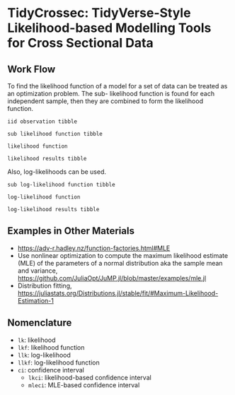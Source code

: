 
# TidyCrossec: TidyVerse-Style Likelihood-based Modelling Tools for Cross Sectional Data

## Work Flow

To find the likelihood function of a model for a set of data can be treated as an optimization problem. The sub- likelihood function is found for each independent sample, then they are combined to form the likelihood function.

`iid observation tibble`

`sub likelihood function tibble`

`likelihood function`

`likelihood results tibble`

Also, log-likelihoods can be used.

`sub log-likelihood function tibble`

`log-likelihood function`

`log-likelihood results tibble`

## Examples in Other Materials

- https://adv-r.hadley.nz/function-factories.html#MLE
- Use nonlinear optimization to compute the maximum likelihood estimate (MLE) of
the parameters of a normal distribution aka the sample mean and variance, https://github.com/JuliaOpt/JuMP.jl/blob/master/examples/mle.jl
- Distribution fitting, https://juliastats.org/Distributions.jl/stable/fit/#Maximum-Likelihood-Estimation-1

## Nomenclature

- `lk`: likelihood
- `lkf`: likelihood function
- `llk`: log-likelihood
- `llkf`: log-likelihood function
- `ci`: confidence interval
  * `lkci`: likelihood-based confidence interval
  * `mleci`: MLE-based confidence interval
